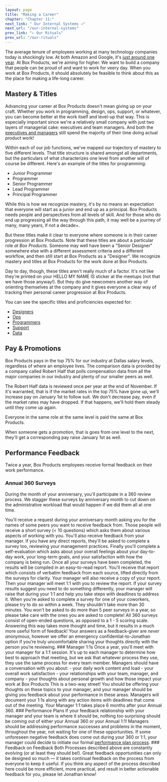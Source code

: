 ```yaml
---
layout: page
title: "Making a Career"
chapter: "Chapter 11:"
next_link: " Our Internal Systems →"
next_url: "/our-internal-systems"
prev_link: "← Our Rituals"
prev_url: "/our-rituals"
---
```


The average tenure of employees working at many technology companies today is shockingly low. At both Amazon and Google,
it's [just around one
year](http://www.techrepublic.com/blog/career-management/tech-companies-have-highest-turnover-rate/). At Box Products,
we're aiming for higher. We want to build a company that people can be proud of and want to work for veery day. When you
work at Box Products, it should absolutely be feasible to think about this as the place for making a life-long career.

## Mastery & Titles

Advancing your career at Box Products doesn't mean giving up on your craft. Whether you work in programming, design,
ops, support, or whatever, you can become better at the work itself and level-up that way. This is especially important
since we're a relatively small company with just two layers of managerial cake: executives and team managers. And both
the [executives and managers](/managers.html#executive-manager-and-individual-responsibilities) still spend the majority
of their time doing actual product work!

Within each of our job functions, we've mapped our trajectory of mastery to five different levels. That title structure
is shared amongst all departments, but the particulars of what characterizes one level from another will of course be
different. Here's an example of the titles for programming:

- Junior Programmer
- Programmer
- Senior Programmer
- Lead Programmer
- Principal Programmer

While this is how we recognize mastery, it's by no means an expectation that everyone will start as a junior and end up
as a principal. Box Products needs people and perspectives from all levels of skill. And for those who do end up
progressing all the way through this path, it may well be a journey of many, many years, if not a decade+.

But these titles make it clear to everyone where someone is in their career progression at Box Products. Note that these
titles are about a particular role _at Box Products_. Someone may well have been a "Senior Designer" somewhere else with
a different assessment criteria and a different workflow, and then still start at Box Products as a "Designer". We
recognize mastery and titles at Box Products for the work done at Box Products.

Day to day, though, these titles aren't really much of a factor. It's not like they're printed on your HELLO MY NAME IS
sticker at the meetups (not that we have those anyway!). But they do give newcomers another way of orienting themselves
at the company and it gives everyone a clear way of tracking their personal career progression at Box Products.

You can see the specific titles and proficiencies expected for:

- [Designers](/titles-for-designers.html)
- [Ops](/titles-for-ops.html)
- [Programmers](/titles-for-programmers.html)
- [Support](/titles-for-support.html)
- [Data](/titles-for-data.html)

## Pay & Promotions

Box Products pays in the top 75% for our industry at Dallas salary levels, regardless of where an employee lives. The
comparison data is provided by a company called Robert Half that polls compensation data from all the major companies in
our industry and plenty of our smaller peers as well.

The Robert Half data is reviewed once per year at the end of November. If it's warranted, that is if the market rates in
the top 75% have gone up, we'll increase pay on January 1st to follow suit. We don't decrease pay, even if the market
rates may have dropped. If that happens, we'll hold them steady until they come up again.

Everyone in the same role at the same level is paid the same at Box Products.

When someone gets a promotion, that is goes from one level to the next, they'll get a corresponding pay raise January
1st as well.

## Performance Feedback

Twice a year, Box Products employees receive formal feedback on their work performance.

### Annual 360 Surveys

During the month of your anniversary, you'll participate in a 360 review process. We stagger these surveys by
anniversary month to cut down on the administrative workload that would happen if we did them all at one time.

You'll receive a request during your anniversary month asking you for the names of some peers you want to receive
feedback from. Those people will receive a short survey (< 10 questions) which asks them about various aspects of
working with you. You'll also receive feedback from your manager. If you have any direct reports, they'll be asked to
complete a survey too, reviewing your management practices. Finally you'll complete a self-evaluation which asks about
your overall feelings about your day-to-day work, your long-term goals, and your satisfaction with how the company is
being run. Once all your surveys have been completed, the results will be compiled in an easy-to-read report. You'll
receive that report which consists of verbatim feedback from each source, lifted directly from the surveys for
clarity. Your manager will also receive a copy of your report. Then your manager will meet 1:1 with you to review the
report. If your survey results suggest you need to do something differently, your manager will raise that during your
1:1 and help you take steps with deadlines to address it. When you're asked to complete a survey for one of your
coworkers, please try to do so within a week. They shouldn't take more than 30 minutes. You won't be asked to do more
than 5 peer surveys in a year, so please take care with the ones you are asked to complete! All 360 surveys consist of
open-ended questions, as opposed to a 1 - 5 scoring scale. Answering this way takes more thought and time, but it
results in a much more useful form of feedback! Your answers as a feedback-giver are _never anonymous_, however we
offer an emergency confidential-to-Jonathan option if you’re truly uncomfortable sharing your thoughts directly with
the person you’re reviewing. ### Manager 1:1s Once a year, you’ll meet with your manager for a 1:1 session. It's up to
each manager to determine how best to approach that meeting, but we ask that whatever process they use, they use the
same process for every team member. Managers should have a conversation with you about: - your daily work content and
load - your overall work satisfaction - your relationships with your team, manager, and company - your thoughts about
personal growth and how those impact your work at Box Products This is a two-way street! You should be offering your
thoughts on these topics to your manager, and your manager should be giving you feedback about your performance in
these areas. Managers will document your 1:1s along with any action items with deadlines that come out of the meeting.
Your Manager 1:1 takes place 6 months after your Annual 360. ### Performance Plans If your feedback relationship with
your manager and your team is where it should be, nothing too surprising should be coming out of either your Annual
360 or your Annual 1:1! Managers should be addressing performance successes and problems in the moment, throughout the
year, not waiting for one of these opportunities. If some unforeseen negative feedback does come out during your 360
or 1:1, your manager could decide to initiate our formal [performance plan
process](/performance-plans.html#performance-plan-process). ### Feedback on Feedback Both Processes described above
are constantly evolving (or at least they should be!). Great feedback opportunities can only be designed so much — it
takes continual feedback on the process from everyone to keep it useful. If you think any aspect of the process
described here could be more efficient, more practical, and result in better actionable feedback for you, please let
Jonathan know!
